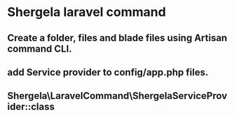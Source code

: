 # Shergela laravel command

## Create a folder, files and blade files using Artisan command CLI.

## add Service provider to config/app.php files.
## Shergela\LaravelCommand\ShergelaServiceProvider::class